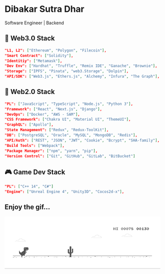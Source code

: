 # Dibakar Sutra Dhar
Software Engineer | Backend

## 🚀 Web3.0 Stack
```json
"L1, L2": ["Ethereum", "Polygon", "Filecoin"],
"Smart Contract": ["Solidity"],
"Identitiy": ["Metamask"],
"Dev Env": ["Hardhat", "Truffle", "Remix IDE", "Ganache", "Brownie"],
"Storage": ["IPFS", "Pinata", "web3.Storage", "Dolpin"],
"API/SDK": ["Web3.js", "Ethers.js", "Alchemy", "Infura", "The Graph"],
```
## 💎 Web2.0 Stack

```json
"PL": ["JavaScript", "TypeScript", "Node.js", "Python 3"],
"Framework": ["React", "Next.js", "Django"],
"DevOps": ["Docker", "AWS - SAM"],
"CSS Framework": ["Chakra UI", "Material UI", "ThemeUI"],
"GraphQL": ["Apollo"],
"State Management": ["Redux", "Redux-ToolKit"],
"DB": ["PostgreSQL", "Oracle", "MySQL", "MongoDB", "Redis"],
"API/Auth": ["REST", "JSON", "JWT", "Cookie", "Bcrypt", "SHA-family"],
"Build Tools": ["Webpack"],
"Package Manager": ["npm", "yarn", "pip"],
"Version Control": ["Git", "GitHub", "GitLab", "BitBucket"]
```

## 🎮 Game Dev Stack

```json
"PL": ["C++ 14", "C#"]
"Engine": ["Unreal Engine 4", "Unity3D", "Cocos2d-x"],
```

## Enjoy the gif...

![image](https://github.com/dibakarsutradhar/dibakarsutradhar/blob/master/dino.gif)
